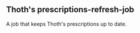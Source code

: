 Thoth's prescriptions-refresh-job
---------------------------------

A job that keeps Thoth's prescriptions up to date.
